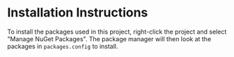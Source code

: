 ﻿# Installation Instructions
To install the packages used in this project, right-click the project and select "Manage NuGet Packages". 
The package manager will then look at the packages in `packages.config` to install.